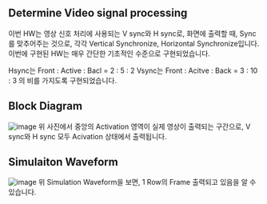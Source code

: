 ## Determine Video signal processing
이번 HW는 영상 신호 처리에 사용되는 V sync와 H sync로, 
화면에 출력할 때, Sync를 맞추어주는 것으로,
각각 Vertical Synchronize, Horizontal Synchronize입니다.
이번에 구현된 HW는 매우 간단한 기초적인 수준으로 구현되었습니다.

Hsync는 Front : Active : Bacl = 2 : 5 : 2
Vsync는 Front : Acitve : Back = 3 : 10 : 3 의 비를 가지도록 구현되었습니다.

## Block Diagram
![image](https://github.com/user-attachments/assets/f47aa167-d2bb-4b8b-bc3c-c4d5c750f2b8)
위 사진에서 중앙의 Activation 영역이 실제 영상이 출력되는 구간으로, V sync와 H sync 모두 Acivation 상태에서 출력됩니다.

## Simulaiton Waveform
![image](https://github.com/user-attachments/assets/5f526660-64b8-4730-88e0-677c78ea92dc)
위 Simulation Waveform을 보면, 1 Row의 Frame 출력되고 있음을 알 수 있습니다.

